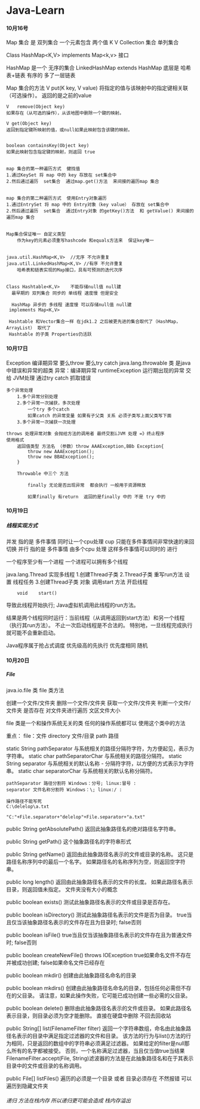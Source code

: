# Java-Learn
#### 10月16号
Map 集合 是 双列集合 一个元素包含 两个值 K V
 Collection 集合 单列集合

 Class HashMap<K,V>  implements Map<k,v> 接口

 HashMap 是一个 无序的集合
 LinkedHashMap extends HashMap  底层是 哈希表+链表 有序的 多了一层链表

 Map 集合的方法
    V	put(K key, V value)
        将指定的值与该映射中的指定键相关联（可选操作）。
    返回的是之前的value

    V	remove(Object key)
    如果存在（从可选的操作），从该地图中删除一个键的映射。

    V get(Object key)
    返回到指定键所映射的值，或null如果此映射包含该键的映射。


    boolean	containsKey(Object key)
    如果此映射包含指定键的映射，则返回 true


    map 集合的第一种遍历方式  健找值
    1.通过KeySet 将 map 中的 key 存放在 set集合中
    2.然后通过遍历  set集合  通过map.get()方法  来间接的遍历map 集合


    map 集合的第二种遍历方式  使用Entry对象遍历
    1.通过EntrySet 将 map 中的 Entry对象（key value） 存放在 set集合中
    2.然后通过遍历  set集合  通过Entry对象 的getKey()方法  和 getValue() 来间接的遍历map 集合


    Map集合保证唯一 自定义类型
        作为key的元素必须重写hashcode 和equals方法来  保证key唯一


    java.util.HashMap<K,V>  //无序 不允许重复
    java.util.LinkedHashMap<K,V> //有序 不允许重复
        哈希表和链表实现的Map接口，具有可预测的迭代次序


    Class Hashtable<K,V>    不能存储null值 null建
      最早期的 双列集合 同步的 单线程 速度慢 但是安全

      HashMap 异步的 多线程 速度慢 可以存储null值 null建
     implements Map<K,V>

     Hashtable 和Vector集合一样 在jdk1.2 之后被更先进的集合取代了（HashMap，ArrayList） 取代了
     Hashtable 的子类 Properties仍活跃

#### 10月17日  
Exception 编译期异常 要么throw 要么try catch
    java.lang.throwable 类 是java中错误和异常的超类
        异常：编译期异常
            runtimeException 运行期出现的异常 交给 JVM处理
    通过try catch 抓取错误

    多个异常处理
        1.多个异常分别处理
        2.多个异常一次捕获，多次处理
            一个try 多个catch
            如果catch 的异常变量 如果有子父类 关系 必须子类写上面父类写下面
        3.多个异常一次捕获一次处理

    throws 处理异常对象 会抛给方法的调用者 最终交割iJVM 处理 =》终止程序
    使用格式
        返回值类型 方法名 （参数）throw AAAException,BBb Exception{
            throw new AAAException();
            throw new BBAException();
        }

        Throwable 中三个 方法

            finally 无论是否出现异常  都会执行 一般用于资源释放

            如果finally 有return  返回的是finally 中的 不是 try 中的

#### 10月19日  
##### 线程实现方式

并发 指的是  多件事情 同时让一个cpu处理  cup 只能在多件事情间非常快速的来回切换
并行 指的是  多件事情 由多个cpu 处理 这样多件事情可以同时的 进行

一个程序至少有一个进程  一个进程可以拥有多个线程

java.lang.Thread
    实现多线程
        1.创建Thread子类
        2.Thread子类 重写run方法 设置 线程任务
        3.创建Thread子类 对象  调用start 方法 开启线程

        void	start()
导致此线程开始执行; Java虚拟机调用此线程的run方法。

结果是两个线程同时运行：当前线程（从调用返回到start方法）和另一个线程（执行其run方法）。
不止一次启动线程是不合法的。 特别地，一旦线程完成执行就可能不会重新启动。

Java程序属于抢占式调度 优先级高的先执行 优先度相同 随机


#### 10月20日  
##### File

java.io.file 类
file 类方法

创建一个文件/文件夹
删除一个文件/文件夹
获取一个文件/文件夹
判断一个文件/文件夹 是否存在
对文件夹进行遍历
文区文件大小

file 类是一个和操作系统无关的类 任何的操作系统都可以 使用这个类中的方法

重点：
file：文件
directory 文件/目录
path 路径

   static String	pathSeparator
    与系统相关的路径分隔符字符，为方便起见，表示为字符串。
    static char	pathSeparatorChar
    与系统相关的路径分隔符。
    static String	separator
    与系统相关的默认名称 - 分隔符字符，以方便的方式表示为字符串。
    static char	separatorChar
    与系统相关的默认名称分隔符。

    pathSeparator 路径分割符 Windows：分号; linux:冒号 :
    separator 文件名称分割符 Windows：\; linux:/ :

    操作路径不能写死
    C:\delelop\a.txt

    "C:"+File.separator+"delelop"+File.separator+"a.txt"

public String getAbsolutePath()
返回此抽象路径名的绝对路径名字符串。

public String getPath()
这个抽象路径名的字符串形式


public String getName()
返回由此抽象路径名表示的文件或目录的名称。
 这只是路径名称序列中的最后一个名字。 如果路径名的名称序列为空，则返回空字符串。

 public long length()
返回由此抽象路径名表示的文件的长度。 如果此路径名表示目录，则返回值未指定。
文件夹没有大小的概念

public boolean exists()
测试此抽象路径名表示的文件或目录是否存在。

public boolean isDirectory()
测试此抽象路径名表示的文件是否为目录。
true当且仅当该抽象路径名表示的文件存在且为目录时; false否则

public boolean isFile()
true当且仅当该抽象路径名表示的文件存在且为普通文件时; false否则


public boolean createNewFile()
                      throws IOException
true如果命名文件不存在并被成功创建; false如果命名文件已经存在

public boolean mkdir()
创建由此抽象路径名命名的目录

public boolean mkdirs()
创建由此抽象路径名命名的目录，包括任何必需但不存在的父目录。
请注意，如果此操作失败，它可能已成功创建一些必需的父目录。

public boolean delete()
删除由此抽象路径名表示的文件或目录。 如果此路径名表示目录，则目录必须为空才能删除。
直接在硬盘中删除  不回去回收站

public String[] list(FilenameFilter filter)
返回一个字符串数组，命名由此抽象路径名表示的目录中满足指定过滤器的文件和目录。
该方法的行为与list()方法的行为相同，只是返回的数组中的字符串必须满足过滤器。
如果给定的filter是null那么所有的名字都被接受。
否则，一个名称满足过滤器，当且仅当值true当结果FilenameFilter.accept(File, String)滤波器的方法是在此抽象路径名和在于其表示目录中的文件或目录的名称调用。

public File[] listFiles()
 遍历的必须是一个目录 或者 目录必须存在  不然报错
 可以遍历到隐藏文件夹
 
 ###### 递归 方法在栈内存  所以递归更可能会造成 栈内存溢出